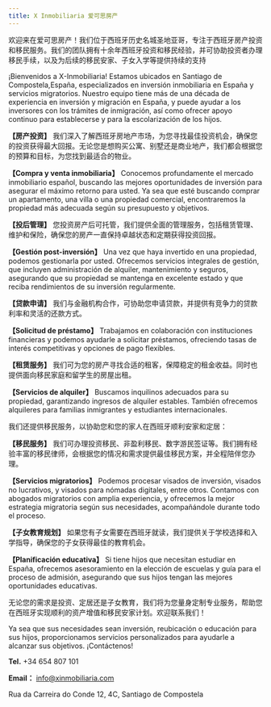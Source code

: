 ```yaml
---
title: X Inmobiliaria 爱可思房产
---
```


欢迎来在爱可思房产！我们位于西班牙历史名城圣地亚哥，专注于西班牙房产投资和移民服务。我们的团队拥有十余年西班牙投资和移民经验，并可协助投资者办理移民手续，以及为后续的移民安家、子女入学等提供持续的支持

¡Bienvenidos a X-Inmobiliaria! Estamos ubicados en Santiago de Compostela,España, especializados en inversión inmobiliaria en España y servicios migratorios. Nuestro equipo tiene más de una década de experiencia en inversión y migración en España, y puede ayudar a los inversores con los trámites de inmigración, así como ofrecer apoyo continuo para establecerse y para la escolarización de los hijos.


**【房产投资】** 我们深入了解西班牙房地产市场，为您寻找最佳投资机会，确保您的投资获得最大回报。无论您是想购买公寓、别墅还是商业地产，我们都会根据您的预算和目标，为您找到最适合的物业。

**【Compra y venta inmobiliaria】** Conocemos profundamente el mercado inmobiliario español, buscando las mejores oportunidades de inversión para asegurar el máximo retorno para usted. Ya sea que esté buscando comprar un apartamento, una villa o una propiedad comercial, encontraremos la propiedad más adecuada según su presupuesto y objetivos.

**【投后管理】** 您投资房产后可托管，我们提供全面的管理服务，包括租赁管理、维护和保险，确保您的房产一直保持卓越状态和定期获得投资回报。

**【Gestión post-inversión】** Una vez que haya invertido en una propiedad, podemos gestionarla por usted. Ofrecemos servicios integrales de gestión, que incluyen administración de alquiler, mantenimiento y seguros, asegurando que su propiedad se mantenga en excelente estado y que reciba rendimientos de su inversión regularmente.

**【贷款申请】** 我们与金融机构合作，可协助您申请贷款，并提供有竞争力的贷款利率和灵活的还款方式。

**【Solicitud de préstamo】** Trabajamos en colaboración con instituciones financieras y podemos ayudarle a solicitar préstamos, ofreciendo tasas de interés competitivas y opciones de pago flexibles.

**【租赁服务】** 我们可为您的房产寻找合适的租客，保障稳定的租金收益。同时也提供面向移民家庭和留学生的房屋出租。

**【Servicios de alquiler】** Buscamos inquilinos adecuados para su propiedad, garantizando ingresos de alquiler estables. También ofrecemos alquileres para familias inmigrantes y estudiantes internacionales.

我们还提供移民服务，以协助您和您的家人在西班牙顺利安家和定居：

**【移民服务】** 我们可办理投资移民、非盈利移民、数字游民签证等。我们拥有经验丰富的移民律师，会根据您的情况和需求提供最佳移民方案，并全程陪伴您办理。

**【Servicios migratorios】** Podemos procesar visados de inversión, visados no lucrativos, y visados para nómadas digitales, entre otros. Contamos con abogados migratorios con amplia experiencia, y ofrecemos la mejor estrategia migratoria según sus necesidades, acompañándole durante todo el proceso.

**【子女教育规划】** 如果您有子女需要在西班牙就读，我们提供关于学校选择和入学指导，确保您的子女获得最佳的教育机会。

**【Planificación educativa】** Si tiene hijos que necesitan estudiar en España, ofrecemos asesoramiento en la elección de escuelas y guía para el proceso de admisión, asegurando que sus hijos tengan las mejores oportunidades educativas.

无论您的需求是投资、定居还是子女教育，我们将为您量身定制专业服务，帮助您在西班牙实现顺利的资产增值和移民安家计划。欢迎联系我们！

Ya sea que sus necesidades sean inversión, reubicación o educación para sus hijos, proporcionamos servicios personalizados para ayudarle a alcanzar sus objetivos. ¡Contáctenos!

**Tel.** +34 654 807 101

**Email：** info@xinmobiliaria.com

Rua da Carreira do Conde 12, 4C, Santiago de Compostela 
